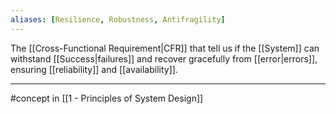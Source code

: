 ```yaml
---
aliases: [Resilience, Robustness, Antifragility]
---
```

The [[Cross-Functional Requirement|CFR]] that tell us if the [[System]] can withstand [[Success|failures]] and recover gracefully from [[error|errors]], ensuring [[reliability]] and [[availability]].

---

#concept in [[1 - Principles of System Design]]

